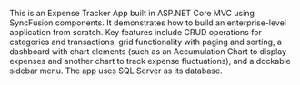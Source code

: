 This is an Expense Tracker App built in ASP.NET Core MVC using SyncFusion components. It demonstrates how to build an enterprise-level application from scratch. Key features include CRUD operations for categories and transactions, grid functionality with paging and sorting, a dashboard with chart elements (such as an Accumulation Chart to display expenses and another chart to track expense fluctuations), and a dockable sidebar menu. The app uses SQL Server as its database.
